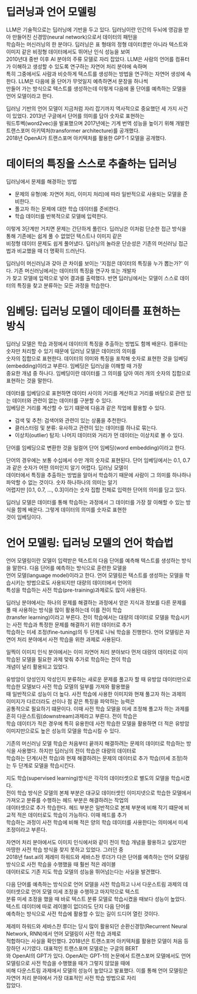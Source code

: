 # **딥러닝과 언어 모델링**  
LLM은 기술적으로는 딥러닝에 기반을 두고 있다. 딥러닝이란 인간의 두뇌에 영감을 받아 만들어진 신경망(neural network)으로서 데이터의 패턴을  
학습하는 머신러닝의 한 분야다. 딥러닝은 표 형태의 정형 데이터뿐만 아니라 텍스트와 이미지 같은 비정형 데이터에서도 뛰어난 인식 성능을 보여  
2010년대 중반 이후 AI 분야의 주류 모델로 자리 잡았다. LLM은 사람의 언어를 컴퓨터가 이해하고 생성할 수 있도록 연구하는 자연어 처리 분야에 속하며  
특히 그중에서도 사람과 비슷하게 텍스트를 생성하는 방법을 연구하는 자연어 생성에 속한다. LLM은 다음에 올 단어가 무엇일지 예측하면서 문장을 하나씩  
만들어 가는 방식으로 텍스트를 생성하는데 이렇게 다음에 올 단어를 예측하는 모델을 언어 모델이라고 한다.  
  
딥러닝 기반의 언어 모델이 지금처럼 자리 잡기까지 역사적으로 중요했던 세 가지 사건이 있었다. 2013년 구글에서 단어를 의미를 담아 숫자로 표현하는  
워드투벡(word2vec)을 발표했으며 2017년에는 기계 번역 성능을 높이기 위해 개발한 트랜스포머 아키텍처(transformer architecture)를 공개했다.  
2018년 OpenAI가 트랜스포머 아키텍처를 활용한 GPT-1 모델을 공개했다.  
  
# **데이터의 특징을 스스로 추출하는 딥러닝**  
딥러닝에서 문제를 해경하는 방법
- 문제의 유형(예: 자연어 처리, 이미지 처리)에 따라 일반적으로 사용되는 모델을 준비한다.  
- 풀고자 하는 문제에 대한 학습 데이터를 준비한다.  
- 학습 데이터를 반복적으로 모델에 입력한다.  
  
이렇게 3단계만 거치면 문제는 간단하게 풀린다. 딥러닝은 이처럼 단순한 접근 방식을 통해 기존에는 쉽게 풀 수 없었던 텍스트나 이미지 같은  
비정형 데이터 문제도 쉽게 풀어냈다. 딥러닝의 놀라운 단순성은 기존의 머신러닝 접근법과 비교했을 때 더 명확히 드러난다.  
  
딥러닝이 머신러닝과 갖아 큰 차이를 보이는 '지점은 데이터의 특징을 누가 뽑는가?' 이다. 기존 머신러닝에서는 데이터의 특징을 연구자 또는 개발자  
가 찾고 모델에 입력으로 넣어 결과를 출력했다. 반면 딥러닝에서는 모델이 스스로 데이터의 특징을 찾고 분류하는 모든 과정을 학습한다.  
  
# **임베딩: 딥러닝 모델이 데이터를 표현하는 방식**  
딥러닝 모델은 학습 과정에서 데이터의 특징을 추출하는 방법도 함께 배운다. 컴퓨터는 숫자만 처리할 수 있기 때문에 딥러닝 모델은 데이터의 의미를  
숫자의 집합으로 표현한다. 데이터의 의미와 특징을 포착해 숫자로 표현한 것을 임베딩(embedding)이라고 부른다. 임베딩은 딥러닝을 이해할 때 가장  
중요한 개념 중 하나다. 임베딩이란 데이터를 그 의미를 담아 여러 개의 숫자의 집합으로 표현하는 것을 말한다.  
  
데이터를 임베딩으로 표현하면 데이터 사이의 거리를 계산하고 거리를 바탕으로 관련 있는 데이터와 관련이 없는 데이터를 구분할 수 있다.  
임베딩은 거리를 계산할 수 있기 떄문에 다음과 같은 작업에 활용할 수 있다.  
- 검색 및 추천: 검색어와 관련이 있는 상품을 추천한다.  
- 클러스터링 및 분류: 유사하고 관련이 있는 데이터를 하나로 묶는다.  
- 이상치(outlier) 탐지: 나머지 데이터와 거리가 먼 데이터는 이상치로 볼 수 있다.  
  
단어를 임베딩으로 변환한 것을 일컬어 단어 임베딩(word embedding)이라고 한다.  
  
단어의 경우에는 보통 수십에서 수만 개의 숫자로 표현된다. 단어 임베딩에서는 0.1, 0.7과 같은 숫자가 어떤 의미인지 알기 어렵다. 딥러닝 모델이  
데이터에서 특징을 추출하는 방법을 알아서 학습하기 때문에 사람이 그 의미를 하나하나 파악할 수 없는 것이다. 숫자 하나하나의 의미는 알기  
어렵지만 [0.1, 0.7, ..., 0.3]이라는 숫자 집합 전체로 입력한 단어의 의미를 담고 있다.  
  
딥러닝 모델은 데이터를 통해 학습하는 과정에서 그 데이터를 가장 잘 이해할 수 있는 방식을 함께 배운다. 그렇게 데이터의 의미를 숫자로 표현한  
것이 임베딩이다.  
  
# **언어 모델링: 딥러닝 모델의 언어 학습법**  
언어 모델링이란 모델이 입력받은 텍스트의 다음 단어를 예측해 텍스트를 생성하는 방식을 말한다. 다음 단어를 예측하는 방식으로 훈련한 모델을  
언어 모델(language model)이라고 한다. 언어 모델링은 텍스트를 생성하는 모델을 학습시키는 방법으로도 사용되지만 대량의 데이터에서 언어의  
특성을 학습하는 사전 학습(pre-training)과제로도 많이 사용된다.  
  
딥러닝 분야에서는 하나의 문제를 해결하는 과정에서 얻은 지식과 정보를 다른 문제를 풀 때 사용하는 방식을 많이 활용하는데 이를 전이 학습  
(transfer learning)이라고 부른다. 전이 학습에서는 대량의 데이터로 모델을 학습시키는 사전 학습과 특정한 문제를 해결하기 위한 데이터로 추가  
학습하는 미세 조정(fine-tuning)의 두 단계로 나눠 학습을 진행한다. 언어 모델링은 자연어 처리 분야에서 사전 학습을 위한 과제로 사용된다.  
  
일찍이 이미지 인식 분야에서는 이미 자연어 처리 분야보다 먼저 대량의 데이터로 이미 학습된 모델을 필요한 과제 맞춰 추가로 학습하는 전이 학습  
개념이 널리 활용되고 있었다.  
  
유방암이 양성인지 악성인지 분류하는 새로운 문제를 풀고자 할 때 유방암 데이터만으로 학습한 모델보다 사전 학습 모델의 일부를 가져와 활용했을  
때 일반적으로 성능이 더 높다. 사전 학습에 사용한 이미지와 현재 풀고자 하는 과제의 이미지가 다르더라도 선이나 점 같은 특징을 파악하는 능력은  
공통적으로 필요하기 떄문이다. 이때 사전 학습 모델을 미세 조정해 풀고자 하는 과제를 흔히 다운스트림(downstream)과제라고 부른다. 전이 학습은  
학습 데이터가 적은 경우에 특히 유용한데 사전 학습한 모델을 활용하면 더 적은 유방암 이미지만으로도 높은 성능의 모델을 학습시킬 수 있다.  
  
기존의 머신러닝 모델 학습은 처음부터 끝까지 해결하려는 문제의 데이터로 학습하는 방식을 사용했다. 하지만 딥러닝의 전이 학습은 대량의 데이터로  
학습하는 단계(사전 학습)와 현재 해결하려는 문제의 데이터로 추가 학습(미세 조정)하는 두 단계로 모델을 학습시킨다.  
  
지도 학습(supervised learning)방식은 각각의 데이터셋으로 별도의 모델을 학습시켰다.  
전이 학습 방식은 모델의 본체 부분은 대규모 데이터셋인 이미지넷으로 학습한 모델에서 가져오고 분류를 수행하는 헤드 부분은 해결하려는 작업의  
데이터셋으로 추가 학습한다. 헤드 부분은 일반적으로 본체 부분에 비해 작기 떄문에 비교적 적은 데이터로도 학습이 가능하다. 이때 헤드를 추가  
학습하는 과정이 사전 학습에 비해 적은 양의 학습 데이터를 사용한다는 의미에서 미세 조정이라고 부른다.  
  
자연어 처리 분야에서도 이미지 인식에서와 같이 전이 학습 개념을 활용하고 싶었지만 마땅한 사전 학습 방식을 찾지 못하고 있었다. 그러던 중  
2018년 fast.ai의 제레미 하워드와 세바스찬 루더가 다은 단어를 예측하는 언어 모델링 방식으로 사전 학습을 수행했을 때 훨씬 적은 레이블  
데이터로도 기존 지도 학습 모델의 성능을 뛰어넘는다는 사실을 발견했다.  
  
다음 단어를 예측하는 방식으로 언어 모델을 사전 학습하고 나서 다운스트림 과제의 데이터셋으로 언어 모델 미세 조정을 수행하고 마지막으로 텍스트  
분류 미세 조정을 했을 때 바로 텍스트 분류 모델로 학습시켰을 때보다 성능이 높았다. 텍스트 데이터에 따로 레이블이 없더라도 단지 다음 단어를  
예측하는 방식으로 사전 학습에 활용할 수 있는 길이 드디어 열린 것이다.  
  
제레미 하워드와 세바스찬 루더는 당시 많이 활용되던 순환신경망(Recurrent Neural Network, RNN)에서 언어 모델링이 사전 학습 과제로  
적합하다는 사실을 확인했다. 2018년은 트랜스포머 아키텍처를 활용한 모델이 처음 등장하던 시기였다. 대표적인 트랜스포머 모델로는 구글의 BERT  
와 OpenAI의 GPT가 있다. OpenAI는 GPT-1의 논문에서 트랜스포머 모델에서도 언어 모델링으로 사전 학습을 수행했을 때가 그렇지 않았을 때에  
비해 다운스트림 과제에서 모델의 성능이 높았다고 발표했다. 이를 통해 언어 모델링은 자연어 처리 분야에서 가장 대표적인 사전 학습 방법으로 자리  
잡았다.  
  
